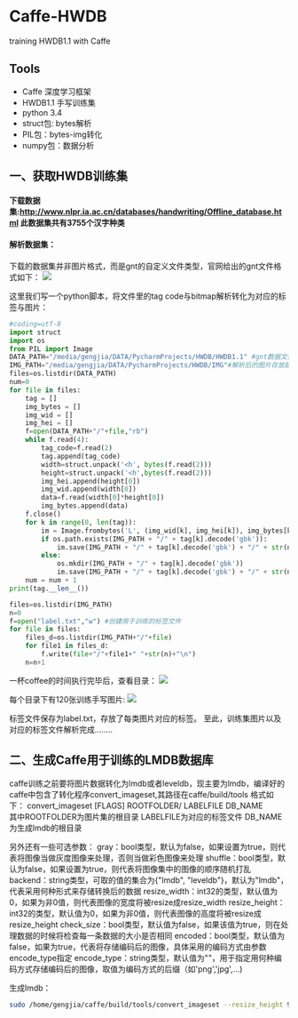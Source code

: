# Caffe-HWDB
training HWDB1.1 with Caffe
## Tools
* Caffe 深度学习框架 
* HWDB1.1 手写训练集
* python 3.4 
* struct包: bytes解析
* PIL包：bytes-img转化
* numpy包：数据分析

## 一、获取HWDB训练集
#### 下载数据集:http://www.nlpr.ia.ac.cn/databases/handwriting/Offline_database.html 此数据集共有3755个汉字种类

#### 解析数据集：
下载的数据集并非图片格式，而是gnt的自定义文件类型，官网给出的gnt文件格式如下：
![](https://github.com/gengjia007/Caffe-HWDB/blob/master/img/gnt_format.png)

这里我们写一个python脚本，将文件里的tag code与bitmap解析转化为对应的标签与图片：
```python
#coding=utf-8
import struct
import os
from PIL import Image
DATA_PATH="/media/gengjia/DATA/PycharmProjects/HWDB/HWDB1.1" #gnt数据文件路径
IMG_PATH="/media/gengjia/DATA/PycharmProjects/HWDB/IMG"#解析后的图片存放路径
files=os.listdir(DATA_PATH)
num=0
for file in files:
    tag = []
    img_bytes = []
    img_wid = []
    img_hei = []
    f=open(DATA_PATH+"/"+file,"rb")
    while f.read(4):
        tag_code=f.read(2)
        tag.append(tag_code)
        width=struct.unpack('<h', bytes(f.read(2)))
        height=struct.unpack('<h',bytes(f.read(2)))
        img_hei.append(height[0])
        img_wid.append(width[0])
        data=f.read(width[0]*height[0])
        img_bytes.append(data)
    f.close()
    for k in range(0, len(tag)):
        im = Image.frombytes('L', (img_wid[k], img_hei[k]), img_bytes[k])
        if os.path.exists(IMG_PATH + "/" + tag[k].decode('gbk')):
            im.save(IMG_PATH + "/" + tag[k].decode('gbk') + "/" + str(num) + ".jpg")
        else:
            os.mkdir(IMG_PATH + "/" + tag[k].decode('gbk'))
            im.save(IMG_PATH + "/" + tag[k].decode('gbk') + "/" + str(num) + ".jpg")
    num = num + 1
print(tag.__len__())

files=os.listdir(IMG_PATH)
n=0
f=open("label.txt","w") #创建用于训练的标签文件
for file in files:
    files_d=os.listdir(IMG_PATH+"/"+file)
    for file1 in files_d:
        f.write(file+"/"+file1+" "+str(n)+"\n")
    n=n+1
```
一杯coffee的时间执行完毕后，查看目录：
![](https://github.com/gengjia007/Caffe-HWDB/blob/master/img/p_dir.png)

每个目录下有120张训练手写图片:
![](https://github.com/gengjia007/Caffe-HWDB/blob/master/img/p_img.png)

标签文件保存为label.txt，存放了每类图片对应的标签。
至此，训练集图片以及对应的标签文件解析完成........

## 二、生成Caffe用于训练的LMDB数据库
caffe训练之前要将图片数据转化为lmdb或者leveldb，现主要为lmdb，编译好的caffe中包含了转化程序convert_imageset,其路径在caffe/build/tools
格式如下：
convert_imageset [FLAGS] ROOTFOLDER/ LABELFILE DB_NAME  
其中ROOTFOLDER为图片集的根目录
LABELFILE为对应的标签文件
DB_NAME为生成lmdb的根目录

另外还有一些可选参数：
gray：bool类型，默认为false，如果设置为true，则代表将图像当做灰度图像来处理，否则当做彩色图像来处理
shuffle：bool类型，默认为false，如果设置为true，则代表将图像集中的图像的顺序随机打乱
backend：string类型，可取的值的集合为{"lmdb", "leveldb"}，默认为"lmdb"，代表采用何种形式来存储转换后的数据
resize_width：int32的类型，默认值为0，如果为非0值，则代表图像的宽度将被resize成resize_width
resize_height：int32的类型，默认值为0，如果为非0值，则代表图像的高度将被resize成resize_height
check_size：bool类型，默认值为false，如果该值为true，则在处理数据的时候将检查每一条数据的大小是否相同
encoded：bool类型，默认值为false，如果为true，代表将存储编码后的图像，具体采用的编码方式由参数encode_type指定
encode_type：string类型，默认值为""，用于指定用何种编码方式存储编码后的图像，取值为编码方式的后缀（如'png','jpg',...)

生成lmdb：
```bash
sudo /home/gengjia/caffe/build/tools/convert_imageset --resize_height 96 --resize_width 96 /media/gengjia/DATA/PycharmProjects/HWDB/IMG/ /media/gengjia/DATA/PycharmProjects/HWDB/label.txt /media/gengjia/DATA/PycharmProjects/HWDB/train_lmdb/
```
